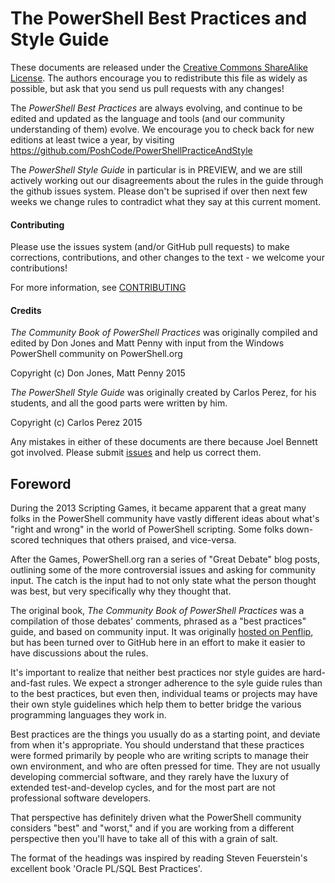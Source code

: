 # The PowerShell Best Practices and Style Guide

These documents are released under the [Creative Commons ShareAlike License](http://creativecommons.org/licenses/by-sa/4.0/). The authors encourage you to redistribute this file as widely as possible, but ask that you send us pull requests with any changes!

The *PowerShell Best Practices* are always evolving, and continue to be edited and updated as the language and tools (and our community understanding of them) evolve. We encourage you to check back for new editions at least twice a year, by visiting https://github.com/PoshCode/PowerShellPracticeAndStyle

The *PowerShell Style Guide* in particular is in PREVIEW, and we are still actively working out our disagreements about the rules in the guide through the github issues system. Please don't be suprised if over then next few weeks we change rules to contradict what they say at this current moment.

#### Contributing

Please use the issues system (and/or GitHub pull requests) to make corrections, contributions, and other changes to the text - we welcome your contributions!

For more information, see [CONTRIBUTING](contributing.md)

#### Credits

_The Community Book of PowerShell Practices_ was originally compiled and edited by Don Jones and Matt Penny with input from the Windows PowerShell community on PowerShell.org

Copyright (c) Don Jones, Matt Penny 2015

_The PowerShell Style Guide_ was originally created by Carlos Perez, for his students, and all the good parts were written by him. 

Copyright (c) Carlos Perez 2015

Any mistakes in either of these documents are there because Joel Bennett got involved. Please submit [issues](https://github.com/PoshCode/PowerShellPracticeAndStyle/issues) and help us correct them.

## Foreword

During the 2013 Scripting Games, it became apparent that a great many folks in the PowerShell community have vastly different ideas about what's "right and wrong" in the world of PowerShell scripting. Some folks down-scored techniques that others praised, and vice-versa.

After the Games, PowerShell.org ran a series of "Great Debate" blog posts, outlining some of the more controversial issues and asking for community input. The catch is the input had to not only state what the person thought was best, but very specifically why they thought that.

The original book, _The Community Book of PowerShell Practices_ was a compilation of those debates' comments, phrased as a "best practices" guide, and based on community input.  It was originally [hosted on Penflip](https://www.penflip.com/powershellorg/the-community-book-of-powershell-practices), but has been turned over to GitHub here in an effort to make it easier to have discussions about the rules.

It's important to realize that neither best practices nor style guides are hard-and-fast rules. We expect a stronger adherence to the syle guide rules than to the best practices, but even then, individual teams or projects may have their own style guidelines which help them to better bridge the various programming languages they work in.

Best practices are the things you usually do as a starting point, and deviate from when it's appropriate. You should understand that these practices were formed primarily by people who are writing scripts to manage their own environment, and who are often pressed for time. They are not usually developing commercial software, and they rarely have the luxury of extended test-and-develop cycles, and for the most part are not professional software developers. 

That perspective has definitely driven what the PowerShell community considers "best" and "worst," and if you are working from a different perspective then you'll have to take all of this with a grain of salt.

The format of the headings was inspired by reading Steven Feuerstein's excellent book 'Oracle PL/SQL Best Practices'.
